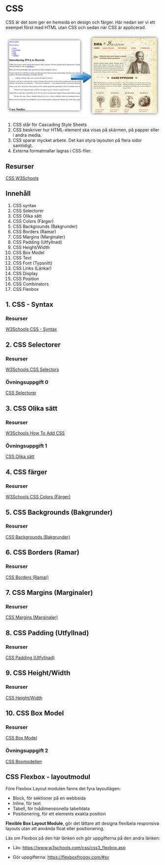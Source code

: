 
# CSS
CSS är det som ger en hemsida en design och färger. Här nedan ser vi ett exempel först med HTML utan CSS och sedan när CSS är applicerad.

![CSS Example](./CSS_Example.png)

1. CSS står för Cascading Style Sheets
2. CSS beskriver hur HTML-element ska visas på skärmen, på papper eller i andra media.
3. CSS sparar mycket arbete. Det kan styra layouten på flera sidor samtidigt.
4. Externa formatmallar lagras i CSS-filer.

## Resurser

[CSS W3Schools](https://www.w3schools.com/css/default.asp)

## Innehåll
1. CSS syntax
2. CSS Selectorer
3. CSS Olika sätt
4. CSS Colors (Färger)
5. CSS Backgrounds (Bakgrunder)
6. CSS Borders (Ramar)
7. CSS Margins (Marginaler)
8. CSS Padding (Utfyllnad)
9. CSS Height/Width
10. CSS Box Model
11. CSS Text
12. CSS Font (Typsnitt)
13. CSS Links (Länkar)
14. CSS Display
15. CSS Position
16. CSS Combinators
17. CSS Flexbox


## 1. CSS - Syntax
### Resurser
[W3Schools CSS - Syntax](https://www.w3schools.com/css/css_syntax.asp)

## 2. CSS Selectorer
### Resurser
[W3Schools CSS Selectors](https://www.w3schools.com/css/css_selectors.asp)
### Övningsuppgift 0
[CSS Selectorer](https://github.com/abbjetmus/programmering/blob/master/CSS/%C3%96vningar/README.md#%C3%B6vning-0-css-selectorer)

## 3. CSS Olika sätt
### Resurser
[W3Schools How To Add CSS](https://www.w3schools.com/css/css_howto.asp)

### Övningsuppgift 1
[CSS Olika sätt](https://github.com/abbjetmus/programmering/blob/master/CSS/%C3%96vningar/README.md#%C3%B6vning-1-tre-s%C3%A4tt-att-l%C3%A4gga-till-css)

## 4. CSS färger
### Resurser
[W3Schools CSS Colors (Färger)](https://www.w3schools.com/css/css_colors.asp)

## 5. CSS Backgrounds (Bakgrunder)
### Resurser
[CSS Backgrounds (Bakgrunder)](https://www.w3schools.com/html/html_basic.asp)

## 6. CSS Borders (Ramar)
### Resurser
[CSS Borders (Ramar)](https://www.w3schools.com/css/css_border.asp)

## 7. CSS Margins (Marginaler)
### Resurser
[CSS Margins (Marginaler)](https://www.w3schools.com/css/css_margin.asp)

## 8. CSS Padding (Utfyllnad)
### Resurser
[CSS Padding (Utfyllnad)](https://www.w3schools.com/css/css_padding.asp)

## 9. CSS Height/Width
### Resurser
[CSS Height/Width](https://www.w3schools.com/css/css_dimension.asp)

## 10. CSS Box Model
### Resurser
[CSS Box Model](https://www.w3schools.com/css/css_boxmodel.asp)

### Övningsuppgift 2
[CSS Boxmodellen](https://github.com/abbjetmus/programmering/blob/master/CSS/%C3%96vningar/README.md#%C3%B6vning-2-box-modellen)

## CSS Flexbox - layoutmodul
Före Flexbox Layout modulen fanns det fyra layoutlägen:

* Block, för sektioner på en webbsida
* Inline, för text
* Tabell, för tvådimensionella tabelldata
* Positionering, för ett elements exakta position

**Flexible Box Layout Module**, gör det lättare att designa flexibela responsiva layouts utan att använda float eller positionering.

Läs om Flexbox på den här länken och gör uppgifterna på den andra länken:

* Läs: <https://www.w3schools.com/css/css3_flexbox.asp>

* Gör uppgifterna: https://flexboxfroggy.com/#sv
